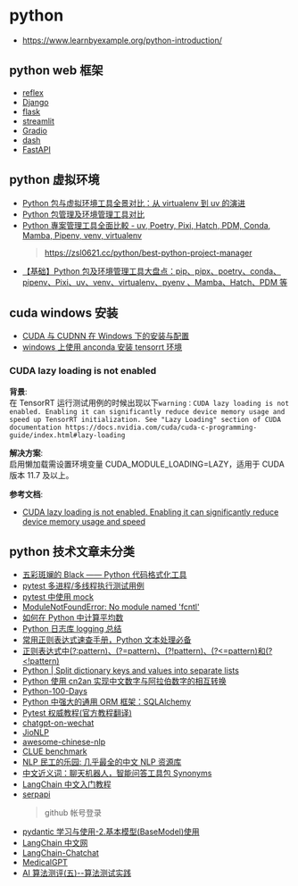 # python

- https://www.learnbyexample.org/python-introduction/

## python web 框架

- [reflex](https://reflex.dev/)
- [Django](https://docs.djangoproject.com/zh-hans/5.2/)
- [flask](https://flask.org.cn/en/stable/)
- [streamlit](https://streamlit.io/)
- [Gradio](https://gradio.org.cn/guides/quickstart)
- [dash](https://plotly.com/dash/)
- [FastAPI](https://fastapi.org.cn/tutorial/first-steps/)

## python 虚拟环境

- [Python 包与虚拟环境工具全景对比：从 virtualenv 到 uv 的演进](https://jishuzhan.net/article/1954852619268173826)
- [Python 包管理及环境管理工具对比](https://www.cnblogs.com/dokibook/p/19049003)
- [Python 專案管理工具全面比較 - uv, Poetry, Pixi, Hatch, PDM, Conda, Mamba, Pipenv, venv, virtualenv](https://dev.to/zhenshuo2021/best-python-project-manager-288p)
  > https://zsl0621.cc/python/best-python-project-manager
- [【基础】Python 包及环境管理工具大盘点：pip、pipx、poetry、conda、pipenv、Pixi、uv、venv、virtualenv、pyenv 、Mamba、Hatch、PDM 等](https://blog.csdn.net/2501_90561511/article/details/147732638)

## cuda windows 安装

- [CUDA 与 CUDNN 在 Windows 下的安装与配置](https://blog.csdn.net/YYDS_WV/article/details/137825313)
- [windows 上使用 anconda 安装 tensorrt 环境](https://zhuanlan.zhihu.com/p/680098295)

### CUDA lazy loading is not enabled

**背景**:  
在 TensorRT 运行测试用例的时候出现以下`warning：CUDA lazy loading is not enabled. Enabling it can significantly reduce device memory usage and speed up TensorRT initialization. See "Lazy Loading" section of CUDA documentation https://docs.nvidia.com/cuda/cuda-c-programming-guide/index.html#lazy-loading`

**解决方案**:  
启用懒加载需设置环境变量 CUDA_MODULE_LOADING=LAZY，适用于 CUDA 版本 11.7 及以上。

**参考文档**:

- [CUDA lazy loading is not enabled. Enabling it can significantly reduce device memory usage and speed](https://blog.csdn.net/s1_0_2_4/article/details/135026761)

## python 技术文章未分类

- [五彩斑斓的 Black —— Python 代码格式化工具](https://muzing.top/posts/a29e4743/)
- [pytest 多进程/多线程执行测试用例](https://www.cnblogs.com/micheryu/p/16441492.html)
- [pytest 中使用 mock](https://note.qidong.name/2018/02/pytest-mock/)
- [ModuleNotFoundError: No module named 'fcntl'](https://blog.51cto.com/mouday/5805526)
- [如何在 Python 中计算平均数](https://juejin.cn/post/7114916117956526088)
- [Python 日志库 logging 总结](https://blog.51cto.com/u_15293910/3061800)
- [常用正则表达式速查手册，Python 文本处理必备](https://juejin.cn/post/7033584212821147679)
- [正则表达式中(?\:pattern)、(?=pattern)、(?!pattern)、(?<=pattern)和(?\<!pattern) ](https://www.cnblogs.com/dogecheng/p/11466687.html)
- [Python | Split dictionary keys and values into separate lists](https://www.geeksforgeeks.org/python-split-dictionary-keys-and-values-into-separate-lists/?ref=ml_lbp)
- [Python 使用 cn2an 实现中文数字与阿拉伯数字的相互转换](https://www.jb51.net/article/206606.htm)
- [Python-100-Days](https://github.com/jackfrued/Python-100-Days/blob/master/Day91-100/96.%E8%BD%AF%E4%BB%B6%E6%B5%8B%E8%AF%95%E5%92%8C%E8%87%AA%E5%8A%A8%E5%8C%96%E6%B5%8B%E8%AF%95.md)
- [Python 中强大的通用 ORM 框架：SQLAlchemy](https://zhuanlan.zhihu.com/p/444930067)
- [Pytest 权威教程(官方教程翻译)](https://www.cnblogs.com/superhin/p/11677240.html)
- [chatgpt-on-wechat](https://github.com/zhayujie/chatgpt-on-wechat)
- [JioNLP](https://github.com/dongrixinyu/JioNLP)
- [awesome-chinese-nlp](https://github.com/crownpku/Awesome-Chinese-NLP)
- [CLUE benchmark](https://github.com/CLUEbenchmark/CLUE)
- [NLP 民工的乐园: 几乎最全的中文 NLP 资源库](https://github.com/fighting41love/funNLP)
- [中文近义词：聊天机器人，智能问答工具包 Synonyms](https://github.com/chatopera/Synonyms)
- [LangChain 中文入门教程](https://github.com/liaokongVFX/LangChain-Chinese-Getting-Started-Guide)
- [serpapi](https://serpapi.com/manage-api-key)
  > github 帐号登录
- [pydantic 学习与使用-2.基本模型(BaseModel)使用](https://www.cnblogs.com/yoyoketang/p/15908037.html)
- [LangChain 中文网](https://www.langchain.com.cn/)
- [LangChain-Chatchat](https://github.com/chatchat-space/Langchain-Chatchat)
- [MedicalGPT](https://github.com/liuhuanyong/MedicalGPT)
- [AI 算法测评(五)--算法测试实践](https://www.cnblogs.com/pojason/p/14629055.html)

